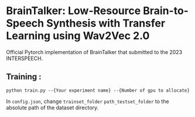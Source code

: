 # BrainTalker: Low-Resource Brain-to-Speech Synthesis with Transfer Learning using Wav2Vec 2.0
Official Pytorch implementation of BrainTalker that submitted to the 2023 INTERSPEECH.
<br>

## Training :
```
python train.py --{Your experiment name} --{Number of gpu to allocate}
```
In `config.json`, change `trainset_folder` `path_testset_folder` to the absolute path of the dataset directory.<br>
